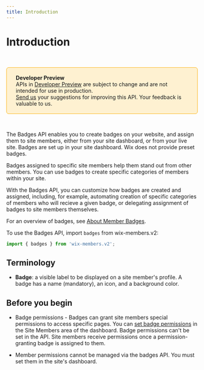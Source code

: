 ```yaml
---
title: Introduction
---
```

# Introduction

&nbsp;

<div style="background-color: #FEF1D1; padding: 18px 24px; border-radius: 6px; border: 1px solid #FDB10C; box-sizing: border-box; display: inline-block">
    <b>Developer Preview</b>
    <br/>
    <span>APIs in <a href="https://www.wix.com/velo/reference/api-overview/developer-preview">Developer Preview</a> are subject to change and are not intended for use in production.<br/><a href="mailto:velo-preview-feedback@wix.com">Send us</a> your suggestions for improving this API. Your feedback is valuable to us.</span>
</div>

&nbsp;

<!--
> __Note__: This module is [universal](/api-overview/api-versions#universal-modules). Functions in this module can run on both the backend and frontend, unless specified otherwise.
-->

The Badges API enables you to create badges on your website, and assign them to site members, either from your site dashboard, or from your live site. Badges are set up in your site dashboard. Wix does not provide preset badges.

Badges assigned to specific site members help them stand out from other members. You can use badges to create specific categories of members within your site.

With the Badges API, you can customize how badges are created and assigned, including, for example, automating creation of specific categories of members who will recieve a given badge, or delegating assignment of badges to site members themselves.

For an overview of badges, see [About Member Badges](https://support.wix.com/en/article/about-member-badges).

To use the Badges API,
import `badges` from wix-members.v2:

```js
import { badges } from 'wix-members.v2';
```

## Terminology

* **Badge**: a visible label to be displayed on a site member's profile. A badge has a name (mandatory), an icon, and a background color.

## Before you begin

* Badge permissions - Badges can grant site members special permissions to access specific pages.  You can [set badge permissions](https://support.wix.com/en/article/setting-permissions-for-a-member-badge) in the Site Members area of the dashboard.
Badge permissions can't be set in the API.  Site members receive permissions once a permission-granting badge is assigned to them.  

* Member permissions cannot be managed via the badges API. You must set them in the site's dashboard.
